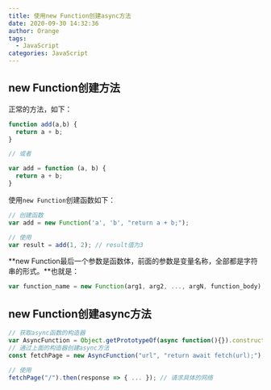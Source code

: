 ```yaml
---
title: 使用new Function创建async方法
date: 2020-09-30 14:32:36
author: Orange
tags:
  - JavaScript
categories: JavaScript
---
```


## new Function创建方法 ##

正常的方法，如下：

```JavaScript
function add(a,b) {
  return a + b;
}

// 或者

var add = function (a, b) {
  return a + b;
}

```

使用`new Function`创建函数如下：

```JavaScript
// 创建函数
var add = new Function('a', 'b', "return a + b;");

// 使用
var result = add(1, 2); // result值为3
```

**new Function最后一个参数是函数体，前面的参数是变量名称，全部都是字符串的形式。**也就是：

```JavaScript
var function_name = new Function(arg1, arg2, ..., argN, function_body);
```

## new Function创建async方法 ##

```JavaScript
// 获取async函数的构造器
var AsyncFunction = Object.getPrototypeOf(async function(){}).constructor;
// 通过上面的构造器创建async方法
const fetchPage = new AsyncFunction("url", "return await fetch(url);");

// 使用
fetchPage("/").then(response => { ... }); // 请求具体的网络
```
